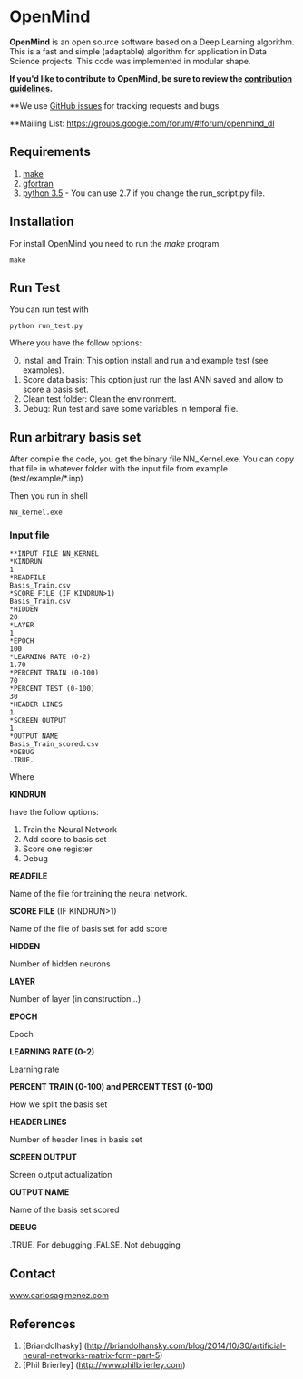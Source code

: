 # OpenMind

**OpenMind** is an open source software based on a Deep Learning algorithm.  
This is a fast and simple (adaptable) algorithm for application in Data Science 
projects. This code was implemented in modular shape.

**If you'd like to contribute to OpenMind, be sure to review the [contribution
guidelines](CONTRIBUTING.md).**

**We use [GitHub issues](https://github.com/carlosgim/OpenMind/issues) for
tracking requests and bugs.

**Mailing List: https://groups.google.com/forum/#!forum/openmind_dl

## Requirements

 1. [make](https://www.gnu.org/software/make/)
 2. [gfortran](https://gcc.gnu.org/wiki/GFortranBinaries)
 3. [python 3.5](https://www.python.org/) - You can use 2.7 if you change the run_script.py file.

## Installation

For install OpenMind you need to run the *make* program

```shell
make
```

## Run Test

You can run test with

```shell
python run_test.py
```

Where you have the follow options:

0. Install and Train: This option install and run and example test (see examples).
1. Score data basis: This option just run the last ANN saved and allow to score a basis set.
2. Clean test folder: Clean the environment.
3. Debug: Run test and save some variables in temporal file.

## Run arbitrary basis set

After compile the code, you get the binary file NN_Kernel.exe. You can copy that file in whatever folder with the input file from example (test/example/*.inp)

Then you run in shell

```shell
NN_kernel.exe
```

### Input file

```
**INPUT FILE NN_KERNEL
*KINDRUN
1
*READFILE
Basis_Train.csv
*SCORE FILE (IF KINDRUN>1)
Basis_Train.csv
*HIDDEN
20
*LAYER
1
*EPOCH
100
*LEARNING RATE (0-2)
1.70
*PERCENT TRAIN (0-100)
70
*PERCENT TEST (0-100)
30
*HEADER LINES
1
*SCREEN OUTPUT
1
*OUTPUT NAME
Basis_Train_scored.csv
*DEBUG
.TRUE.
```
Where

**KINDRUN**

have the follow options: 
 1. Train the Neural Network
 2. Add score to basis set
 3. Score one register
 4. Debug
 
**READFILE**

Name of the file for training the neural network.
 
 **SCORE FILE** (IF KINDRUN>1)
 
 Name of the file of basis set for add score
 
 **HIDDEN**
 
 Number of hidden neurons
 
**LAYER**

Number of layer (in construction...)

**EPOCH**

Epoch

**LEARNING RATE (0-2)**

Learning rate

**PERCENT TRAIN (0-100) and PERCENT TEST (0-100)**

How we split the basis set

**HEADER LINES**

Number of header lines in basis set

**SCREEN OUTPUT**

Screen output actualization

**OUTPUT NAME**

Name of the basis set scored

**DEBUG**

.TRUE. For debugging
.FALSE. Not debugging

## Contact

www.carlosagimenez.com

## References 

1. [Briandolhasky] (http://briandolhansky.com/blog/2014/10/30/artificial-neural-networks-matrix-form-part-5)
2. [Phil Brierley] (http://www.philbrierley.com)

